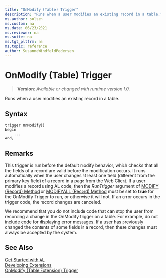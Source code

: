 ```yaml
---
title: "OnModify (Table) Trigger"
description: "Runs when a user modifies an existing record in a table."
ms.author: solsen
ms.custom: na
ms.date: 06/23/2021
ms.reviewer: na
ms.suite: na
ms.tgt_pltfrm: na
ms.topic: reference
author: SusanneWindfeldPedersen
---
```

[//]: # (START>DO_NOT_EDIT)
[//]: # (IMPORTANT:Do not edit any of the content between here and the END>DO_NOT_EDIT.)
[//]: # (Any modifications should be made in the .xml files in the ModernDev repo.)

# OnModify (Table) Trigger
> **Version**: _Available or changed with runtime version 1.0._

Runs when a user modifies an existing record in a table.


## Syntax
```AL
trigger OnModify()
begin
    ...
end;
```



[//]: # (IMPORTANT: END>DO_NOT_EDIT)

## Remarks  
 This trigger is run before the default modify behavior, which checks that all the fields of a record are valid before the modification occurs. It runs automatically when the user changes at least one field (different from the primary key field) of a record in a page from the Web Client. If a user modifies a record using AL code, then the *RunTrigger* argument of [MODIFY (Record) Method](../../methods-auto/record/record-modify-method.md) or [MODIFYALL (Record) Method](../../methods-auto/record/record-modifyall-method.md) must be set to **true** for the OnModify Trigger to run, or otherwise it will not. If an error occurs in the trigger code, the record changes are canceled.  
  
 We recommend that you do not include code that can stop the user from recording a change in the OnModify trigger on a table. For example, do not include code for displaying error messages. If a user has previously changed the contents of some fields in a record, then these changes must always be accepted by the system.  

## See Also  
[Get Started with AL](../../devenv-get-started.md)  
[Developing Extensions](../../devenv-dev-overview.md)  
[OnModify (Table Extension) Trigger](../tableextension/devenv-onmodify-tableextension-trigger.md)
